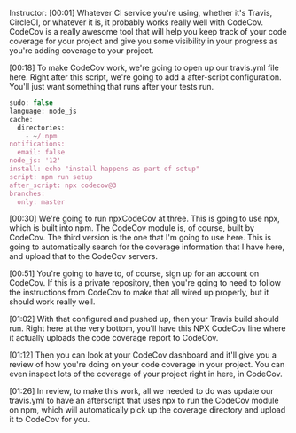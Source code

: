 Instructor: [00:01] Whatever CI service you're using, whether it's Travis, CircleCI, or whatever it is, it probably works really well with CodeCov. CodeCov is a really awesome tool that will help you keep track of your code coverage for your project and give you some visibility in your progress as you're adding coverage to your project.

[00:18] To make CodeCov work, we're going to open up our travis.yml file here. Right after this script, we're going to add a after-script configuration. You'll just want something that runs after your tests run.

```js
sudo: false
language: node_js
cache:
  directories:
    - ~/.npm
notifications:
  email: false
node_js: '12'
install: echo "install happens as part of setup"
script: npm run setup
after_script: npx codecov@3
branches:
  only: master
```

[00:30] We're going to run npxCodeCov at three. This is going to use npx, which is built into npm. The CodeCov module is, of course, built by CodeCov. The third version is the one that I'm going to use here. This is going to automatically search for the coverage information that I have here, and upload that to the CodeCov servers.

[00:51] You're going to have to, of course, sign up for an account on CodeCov. If this is a private repository, then you're going to need to follow the instructions from CodeCov to make that all wired up properly, but it should work really well.

[01:02] With that configured and pushed up, then your Travis build should run. Right here at the very bottom, you'll have this NPX CodeCov line where it actually uploads the code coverage report to CodeCov.

[01:12] Then you can look at your CodeCov dashboard and it'll give you a review of how you're doing on your code coverage in your project. You can even inspect lots of the coverage of your project right in here, in CodeCov.

[01:26] In review, to make this work, all we needed to do was update our travis.yml to have an afterscript that uses npx to run the CodeCov module on npm, which will automatically pick up the coverage directory and upload it to CodeCov for you.
